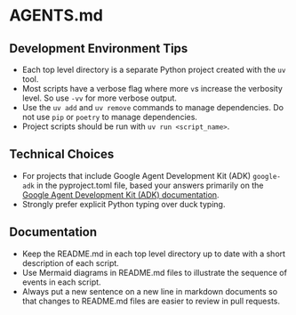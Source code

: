 # AGENTS.md

## Development Environment Tips

- Each top level directory is a separate Python project created with the `uv` tool.
- Most scripts have a verbose flag where more `v`s increase the verbosity level. So use `-vv` for more verbose output.
- Use the `uv add` and `uv remove` commands to manage dependencies. Do not use `pip` or `poetry` to manage dependencies.
- Project scripts should be run with `uv run <script_name>`.

## Technical Choices

- For projects that include Google Agent Development Kit (ADK) `google-adk` in the pyproject.toml file, based your answers primarily on the [Google Agent Development Kit (ADK) documentation](https://google.github.io/adk-docs/).
- Strongly prefer explicit Python typing over duck typing.

## Documentation

- Keep the README.md in each top level directory up to date with a short description of each script.
- Use Mermaid diagrams in README.md files to illustrate the sequence of events in each script.
- Always put a new sentence on a new line in markdown documents so that changes to README.md files are easier to review in pull requests.
